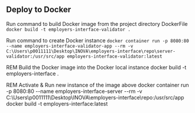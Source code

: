 
## Deploy to Docker


Run command to build Docker image from the project directory DockerFile
`docker build -t employers-interface-validator .`


Run command to create Docker instance 
`docker container run -p 8080:80 --name employers-interface-validator-app --rm -v C:\Users\p0011111\Desktop\INOVA\employers-interface\repo\server-validator:/usr/src/app employers-interface-validator:latest`




REM Build the Docker image into the Docker local instance
docker build -t employers-interface .

REM Activate & Run new instance of the image above
docker container run -p 8080:80 --name employers-interface-server --rm -v C:\Users\p0011111\Desktop\INOVA\employers-interface\repo:/usr/src/app docker build -t employers-interface:latest

